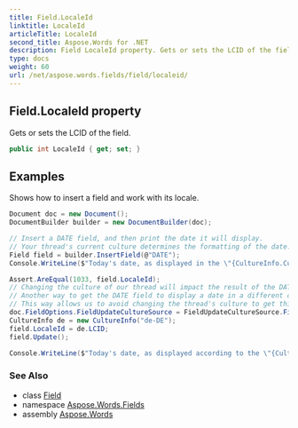 ```yaml
---
title: Field.LocaleId
linktitle: LocaleId
articleTitle: LocaleId
second_title: Aspose.Words for .NET
description: Field LocaleId property. Gets or sets the LCID of the field in C#.
type: docs
weight: 60
url: /net/aspose.words.fields/field/localeid/
---
```

## Field.LocaleId property

Gets or sets the LCID of the field.

```csharp
public int LocaleId { get; set; }
```

## Examples

Shows how to insert a field and work with its locale.

```csharp
Document doc = new Document();
DocumentBuilder builder = new DocumentBuilder(doc);

// Insert a DATE field, and then print the date it will display.
// Your thread's current culture determines the formatting of the date.
Field field = builder.InsertField(@"DATE");
Console.WriteLine($"Today's date, as displayed in the \"{CultureInfo.CurrentCulture.EnglishName}\" culture: {field.Result}");

Assert.AreEqual(1033, field.LocaleId);
// Changing the culture of our thread will impact the result of the DATE field.
// Another way to get the DATE field to display a date in a different culture is to use its LocaleId property.
// This way allows us to avoid changing the thread's culture to get this effect.
doc.FieldOptions.FieldUpdateCultureSource = FieldUpdateCultureSource.FieldCode;
CultureInfo de = new CultureInfo("de-DE");
field.LocaleId = de.LCID;
field.Update();

Console.WriteLine($"Today's date, as displayed according to the \"{CultureInfo.GetCultureInfo(field.LocaleId).EnglishName}\" culture: {field.Result}");
```

### See Also

* class [Field](../)
* namespace [Aspose.Words.Fields](../../../aspose.words.fields/)
* assembly [Aspose.Words](../../../)
